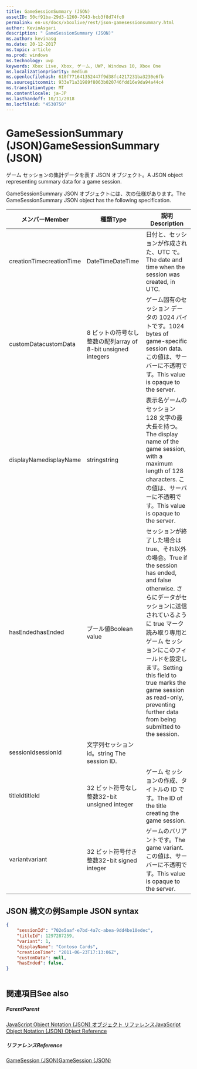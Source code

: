 ```yaml
---
title: GameSessionSummary (JSON)
assetID: 50cf91ba-29d3-1260-7643-bcb3f8d74fc0
permalink: en-us/docs/xboxlive/rest/json-gamesessionsummary.html
author: KevinAsgari
description: " GameSessionSummary (JSON)"
ms.author: kevinasg
ms.date: 20-12-2017
ms.topic: article
ms.prod: windows
ms.technology: uwp
keywords: Xbox Live, Xbox, ゲーム, UWP, Windows 10, Xbox One
ms.localizationpriority: medium
ms.openlocfilehash: 610f771641352447f9d38fc4217231ba3230e6fb
ms.sourcegitcommit: 933e71a31989f8063b020746fdd16e9da94a44c4
ms.translationtype: MT
ms.contentlocale: ja-JP
ms.lasthandoff: 10/11/2018
ms.locfileid: "4530750"
---
```

# <a name="gamesessionsummary-json"></a><span data-ttu-id="f473a-104">GameSessionSummary (JSON)</span><span class="sxs-lookup"><span data-stu-id="f473a-104">GameSessionSummary (JSON)</span></span>
<span data-ttu-id="f473a-105">ゲーム セッションの集計データを表す JSON オブジェクト。</span><span class="sxs-lookup"><span data-stu-id="f473a-105">A JSON object representing summary data for a game session.</span></span> 
<a id="ID4EN"></a>

  
 
<span data-ttu-id="f473a-106">GameSessionSummary JSON オブジェクトには、次の仕様があります。</span><span class="sxs-lookup"><span data-stu-id="f473a-106">The GameSessionSummary JSON object has the following specification.</span></span>
 
| <span data-ttu-id="f473a-107">メンバー</span><span class="sxs-lookup"><span data-stu-id="f473a-107">Member</span></span>| <span data-ttu-id="f473a-108">種類</span><span class="sxs-lookup"><span data-stu-id="f473a-108">Type</span></span>| <span data-ttu-id="f473a-109">説明</span><span class="sxs-lookup"><span data-stu-id="f473a-109">Description</span></span>| 
| --- | --- | --- | 
| <span data-ttu-id="f473a-110">creationTime</span><span class="sxs-lookup"><span data-stu-id="f473a-110">creationTime</span></span>| <span data-ttu-id="f473a-111">DateTime</span><span class="sxs-lookup"><span data-stu-id="f473a-111">DateTime</span></span>| <span data-ttu-id="f473a-112">日付と、セッションが作成された、UTC で。</span><span class="sxs-lookup"><span data-stu-id="f473a-112">The date and time when the session was created, in UTC.</span></span> | 
| <span data-ttu-id="f473a-113">customData</span><span class="sxs-lookup"><span data-stu-id="f473a-113">customData</span></span>| <span data-ttu-id="f473a-114">8 ビットの符号なし整数の配列</span><span class="sxs-lookup"><span data-stu-id="f473a-114">array of 8-bit unsigned integers</span></span>| <span data-ttu-id="f473a-115">ゲーム固有のセッション データの 1024 バイトです。</span><span class="sxs-lookup"><span data-stu-id="f473a-115">1024 bytes of game-specific session data.</span></span> <span data-ttu-id="f473a-116">この値は、サーバーに不透明です。</span><span class="sxs-lookup"><span data-stu-id="f473a-116">This value is opaque to the server.</span></span> | 
| <span data-ttu-id="f473a-117">displayName</span><span class="sxs-lookup"><span data-stu-id="f473a-117">displayName</span></span>| <span data-ttu-id="f473a-118">string</span><span class="sxs-lookup"><span data-stu-id="f473a-118">string</span></span>| <span data-ttu-id="f473a-119">表示名ゲームのセッション 128 文字の最大長を持つ。</span><span class="sxs-lookup"><span data-stu-id="f473a-119">The display name of the game session, with a maximum length of 128 characters.</span></span> <span data-ttu-id="f473a-120">この値は、サーバーに不透明です。</span><span class="sxs-lookup"><span data-stu-id="f473a-120">This value is opaque to the server.</span></span> | 
| <span data-ttu-id="f473a-121">hasEnded</span><span class="sxs-lookup"><span data-stu-id="f473a-121">hasEnded</span></span>| <span data-ttu-id="f473a-122">ブール値</span><span class="sxs-lookup"><span data-stu-id="f473a-122">Boolean value</span></span>| <span data-ttu-id="f473a-123">セッションが終了した場合は true、それ以外の場合。</span><span class="sxs-lookup"><span data-stu-id="f473a-123">True if the session has ended, and false otherwise.</span></span> <span data-ttu-id="f473a-124">さらにデータがセッションに送信されているように true マーク読み取り専用とゲーム セッションにこのフィールドを設定します。</span><span class="sxs-lookup"><span data-stu-id="f473a-124">Setting this field to true marks the game session as read-only, preventing further data from being submitted to the session.</span></span> | 
| <span data-ttu-id="f473a-125">sessionId</span><span class="sxs-lookup"><span data-stu-id="f473a-125">sessionId</span></span>| <span data-ttu-id="f473a-126">文字列セッション id。</span><span class="sxs-lookup"><span data-stu-id="f473a-126">string The session ID.</span></span> | 
| <span data-ttu-id="f473a-127">titleId</span><span class="sxs-lookup"><span data-stu-id="f473a-127">titleId</span></span>| <span data-ttu-id="f473a-128">32 ビット符号なし整数</span><span class="sxs-lookup"><span data-stu-id="f473a-128">32-bit unsigned integer</span></span>| <span data-ttu-id="f473a-129">ゲーム セッションの作成、タイトルの ID です。</span><span class="sxs-lookup"><span data-stu-id="f473a-129">The ID of the title creating the game session.</span></span>| 
| <span data-ttu-id="f473a-130">variant</span><span class="sxs-lookup"><span data-stu-id="f473a-130">variant</span></span>| <span data-ttu-id="f473a-131">32 ビット符号付き整数</span><span class="sxs-lookup"><span data-stu-id="f473a-131">32-bit signed integer</span></span>| <span data-ttu-id="f473a-132">ゲームのバリアントです。</span><span class="sxs-lookup"><span data-stu-id="f473a-132">The game variant.</span></span> <span data-ttu-id="f473a-133">この値は、サーバーに不透明です。</span><span class="sxs-lookup"><span data-stu-id="f473a-133">This value is opaque to the server.</span></span>| 
  
<a id="ID4EID"></a>

 
## <a name="sample-json-syntax"></a><span data-ttu-id="f473a-134">JSON 構文の例</span><span class="sxs-lookup"><span data-stu-id="f473a-134">Sample JSON syntax</span></span>
 

```json
{
    "sessionId": "702e5aaf-e7bd-4a7c-abea-9dd4be10edec",
    "titleId": 1297287259,
    "variant": 1,
    "displayName": "Contoso Cards",
    "creationTime": "2011-06-23T17:13:06Z",
    "customData": null,
    "hasEnded": false,
}
    
```

  
<a id="ID4ERD"></a>

 
## <a name="see-also"></a><span data-ttu-id="f473a-135">関連項目</span><span class="sxs-lookup"><span data-stu-id="f473a-135">See also</span></span>
 
<a id="ID4ETD"></a>

 
##### <a name="parent"></a><span data-ttu-id="f473a-136">Parent</span><span class="sxs-lookup"><span data-stu-id="f473a-136">Parent</span></span> 

[<span data-ttu-id="f473a-137">JavaScript Object Notation (JSON) オブジェクト リファレンス</span><span class="sxs-lookup"><span data-stu-id="f473a-137">JavaScript Object Notation (JSON) Object Reference</span></span>](atoc-xboxlivews-reference-json.md)

  
<a id="ID4E4D"></a>

 
##### <a name="reference"></a><span data-ttu-id="f473a-138">リファレンス</span><span class="sxs-lookup"><span data-stu-id="f473a-138">Reference</span></span> 

[<span data-ttu-id="f473a-139">GameSession (JSON)</span><span class="sxs-lookup"><span data-stu-id="f473a-139">GameSession (JSON)</span></span>](json-gamesession.md)

   